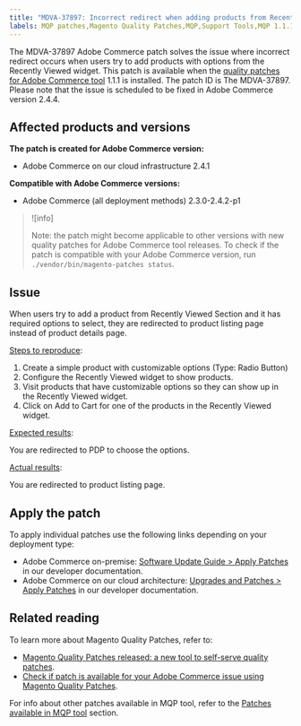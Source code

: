 ```yaml
---
title: "MDVA-37897: Incorrect redirect when adding products from Recently Viewed"
labels: MQP patches,Magento Quality Patches,MQP,Support Tools,MQP 1.1.1,Magento Commerce,Magento Commerce Cloud,Adobe Commerce,on-premise,cloud architecture,Magento,incorrect redirect,Recently Viewed,2.3.0,2.3.1,2.3.2,2.3.3,2.3.2-p2,2.3.4,2.3.3-p1,2.3.5,2.3.4-p2,2.3.5-p1,2.3.5-p2,2.3.6,2.3.6-p1,2.3.7,2.4.0,2.4.0-p1,2.4.1,2.4.1-p1,2.4.2,2.4.2-p1
---
```


The MDVA-37897 Adobe Commerce patch solves the issue where incorrect redirect occurs when users try to add products with options from the Recently Viewed widget. This patch is available when the [quality patches for Adobe Commerce tool](https://support.magento.com/hc/en-us/articles/360047139492) 1.1.1 is installed. The patch ID is The MDVA-37897. Please note that the issue is scheduled to be fixed in Adobe Commerce version 2.4.4.

## Affected products and versions

**The patch is created for Adobe Commerce version:**

* Adobe Commerce on our cloud infrastructure 2.4.1

**Compatible with Adobe Commerce versions:**

* Adobe Commerce (all deployment methods) 2.3.0-2.4.2-p1

>![info]
>
>Note: the patch might become applicable to other versions with new quality patches for Adobe Commerce tool releases. To check if the patch is compatible with your Adobe Commerce version, run `./vendor/bin/magento-patches status`.

## Issue

When users try to add a product from Recently Viewed Section and it has required options to select, they are redirected to product listing page instead of product details page.

<ins>Steps to reproduce</ins>:

1. Create a simple product with customizable options (Type: Radio Button)
1. Configure the Recently Viewed widget to show products.
1. Visit products that have customizable options so they can show up in the Recently Viewed widget.
1. Click on Add to Cart for one of the products in the Recently Viewed widget.

<ins>Expected results</ins>:

You are redirected to PDP to choose the options.

<ins>Actual results</ins>:

You are redirected to product listing page.

## Apply the patch

To apply individual patches use the following links depending on your deployment type:

* Adobe Commerce on-premise: [Software Update Guide > Apply Patches](https://devdocs.magento.com/guides/v2.4/comp-mgr/patching/mqp.html) in our developer documentation.
* Adobe Commerce on our cloud architecture: [Upgrades and Patches > Apply Patches](https://devdocs.magento.com/cloud/project/project-patch.html) in our developer documentation.

## Related reading

To learn more about Magento Quality Patches, refer to:

* [Magento Quality Patches released: a new tool to self-serve quality patches](https://support.magento.com/hc/en-us/articles/360047139492).
* [Check if patch is available for your Adobe Commerce issue using Magento Quality Patches](https://support.magento.com/hc/en-us/articles/360047125252).

For info about other patches available in MQP tool, refer to the [Patches available in MQP tool](https://support.magento.com/hc/en-us/sections/360010506631-Patches-available-in-MQP-tool-) section.
